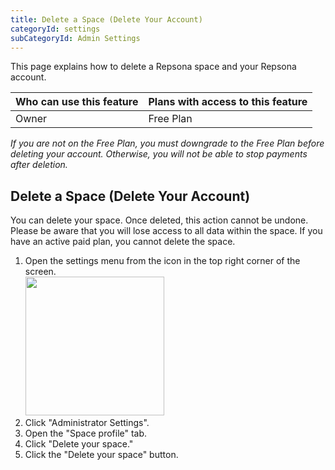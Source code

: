 ```yaml
---
title: Delete a Space (Delete Your Account)
categoryId: settings
subCategoryId: Admin Settings
---
```


This page explains how to delete a Repsona space and your Repsona account.

| Who can use this feature | Plans with access to this feature |
|--------------------------|-----------------------------------|
| Owner                    | Free Plan                         |

*If you are not on the Free Plan, you must downgrade to the Free Plan before deleting your account. Otherwise, you will not be able to stop payments after deletion.*

## Delete a Space (Delete Your Account)

You can delete your space. Once deleted, this action cannot be undone. Please be aware that you will lose access to all data within the space. If you have an active paid plan, you cannot delete the space.

1. Open the settings menu from the icon in the top right corner of the screen.<br><img src="/images/help/menu-button.png" width="222">
2. Click "Administrator Settings".
3. Open the "Space profile" tab.
4. Click "Delete your space."
5. Click the "Delete your space" button.
